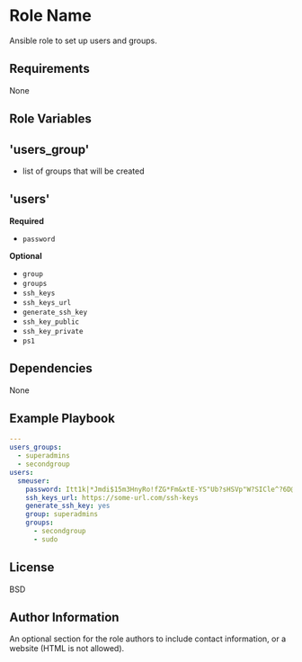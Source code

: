 Role Name
=========

Ansible role to set up users and groups.

Requirements
------------

None

Role Variables
--------------

## 'users_group'

- list of groups that will be created

## 'users'


**Required**

- `password` 

**Optional**

- `group`
- `groups`
- `ssh_keys` 
- `ssh_keys_url`
- `generate_ssh_key`
- `ssh_key_public`
- `ssh_key_private`
- `ps1`

Dependencies
------------

None

Example Playbook
----------------

```yaml
---
users_groups:
  - superadmins
  - secondgroup
users:
  smeuser:
    password: Itt1k|*Jmdi$15m3HnyRo!fZG*Fm&xtE-YS"Ub?sHSVp"W?SICle^?6D@.PKQ:LX,,L,~PgbPT"r&#j1mrP&W!x\!WZSgOUo7h?k!0EPLEKsBzdz_+\H/,JFur/HV@10
    ssh_keys_url: https://some-url.com/ssh-keys
    generate_ssh_key: yes
    group: superadmins
    groups:
      - secondgroup
      - sudo
```

License
-------

BSD

Author Information
------------------

An optional section for the role authors to include contact information, or a website (HTML is not allowed).
